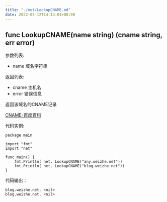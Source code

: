 ```yaml
---
title: "./net/LookupCNAME.md"
date: 2022-05-12T14:13:01+08:00
---
```

## func LookupCNAME(name string) (cname string, err error)

参数列表:

- name 域名字符串

返回列表:

- cname 主机名
- error 错误信息

返回该域名的CNAME记录

[CNAME-百度百科](http://baike.baidu.com/view/552919.htm)

代码实例:

	package main
	
	import "fmt"
	import "net"
	
    func main() {
        fmt.Println( net. LookupCNAME("any.weizhe.net"))
        fmt.Println( net. LookupCNAME("blog.weizhe.net"))
    }
    
代码输出：

    blog.weizhe.net. <nil>
    blog.weizhe.net. <nil>
